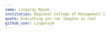 ```yaml
---
name: Lingaraj Nayak 
institution: Regional College of Management 🚩 
quote: Everything you can imagine is real 
github_user: LingarajN
---
```

